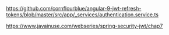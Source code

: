 https://github.com/cornflourblue/angular-9-jwt-refresh-tokens/blob/master/src/app/_services/authentication.service.ts

https://www.javainuse.com/webseries/spring-security-jwt/chap7